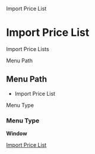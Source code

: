 
Import Price List
# Import Price List


Import Price Lists

Menu Path
## Menu Path



- Import Price List

Menu Type
### Menu Type

**Window**


[Import Price List](functional-guide/window/window-import-price-list.md)